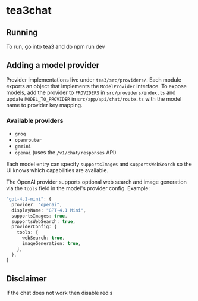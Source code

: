 # tea3chat

## Running
To run, go into tea3 and do npm run dev

## Adding a model provider

Provider implementations live under `tea3/src/providers/`. Each module exports an object that implements the `ModelProvider` interface.
To expose models, add the provider to `PROVIDERS` in `src/providers/index.ts` and update `MODEL_TO_PROVIDER` in `src/app/api/chat/route.ts` with the model name to provider key mapping.

### Available providers

- `groq`
- `openrouter`
- `gemini`
- `openai` (uses the `/v1/chat/responses` API)

Each model entry can specify `supportsImages` and `supportsWebSearch` so the UI
knows which capabilities are available.

The OpenAI provider supports optional web search and image generation via the
`tools` field in the model's provider config. Example:

```ts
"gpt-4.1-mini": {
  provider: "openai",
  displayName: "GPT-4.1 Mini",
  supportsImages: true,
  supportsWebSearch: true,
  providerConfig: {
    tools: {
      webSearch: true,
      imageGeneration: true,
    },
  },
}
```

## Disclaimer
If the chat does not work then disable redis

